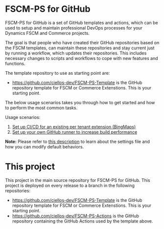 # FSCM-PS for GitHub
FSCM-PS for GitHub is a set of GitHub templates and actions, which can be used to setup and maintain professional DevOps processes for your Dynamics FSCM and Commerce projects.

The goal is that people who have created their GitHub repositories based on the FSCM templates, can maintain these repositories and stay current just by running a workflow, which updates their repositories. This includes necessary changes to scripts and workflows to cope with new features and functions.

The template repository to use as starting point are:
- https://github.com/ciellos-dev/FSCM-PS-Template is the GitHub repository template for FSCM or Commerce Extenstions. This is your starting point.

The below usage scenarios takes you through how to get started and how to perform the most common tasks.

Usage scenarios:
1. [Set up CI/CD for an existing per tenant extension (BingMaps)](Scenarios/SetupCiCdForExistingPTE.md)
2. [Set up your own GitHub runner to increase build performance](Scenarios/SelfHostedGitHubRunner.md)


**Note:** Please refer to [this description](Scenarios/settings.md) to learn about the settings file and how you can modify default behaviors.
# This project
This project in the main source repository for FSCM-PS for GitHub. This project is deployed on every release to a branch in the following repositories:

- https://github.com/ciellos-dev/FSCM-PS-Template is the GitHub repository template for FSCM or Commerce Extenstions. This is your starting point.
- https://github.com/ciellos-dev/FSCM-PS-Actions is the GitHub repository containing the GitHub Actions used by the template above.
